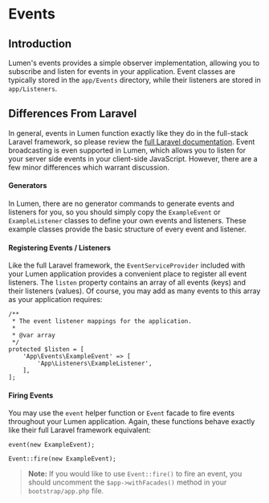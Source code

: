 # Events

<a name="introduction"></a>
## Introduction

Lumen's events provides a simple observer implementation, allowing you to subscribe and listen for events in your application. Event classes are typically stored in the `app/Events` directory, while their listeners are stored in `app/Listeners`.

## Differences From Laravel

In general, events in Lumen function exactly like they do in the full-stack Laravel framework, so please review the [full Laravel documentation](https://laravel.com/docs/events). Event broadcasting is even supported in Lumen, which allows you to listen for your server side events in your client-side JavaScript. However, there are a few minor differences which warrant discussion.

#### Generators

In Lumen, there are no generator commands to generate events and listeners for you, so you should simply copy the `ExampleEvent` or `ExampleListener` classes to define your own events and listeners. These example classes provide the basic structure of every event and listener.

#### Registering Events / Listeners

Like the full Laravel framework, the `EventServiceProvider` included with your Lumen application provides a convenient place to register all event listeners. The `listen` property contains an array of all events (keys) and their listeners (values). Of course, you may add as many events to this array as your application requires:

    /**
     * The event listener mappings for the application.
     *
     * @var array
     */
    protected $listen = [
        'App\Events\ExampleEvent' => [
            'App\Listeners\ExampleListener',
        ],
    ];

#### Firing Events

You may use the `event` helper function or `Event` facade to fire events throughout your Lumen application. Again, these functions behave exactly like their full Laravel framework equivalent:

    event(new ExampleEvent);

    Event::fire(new ExampleEvent);

> **Note:** If you would like to use `Event::fire()` to fire an event, you should uncomment the `$app->withFacades()` method in your `bootstrap/app.php` file.
